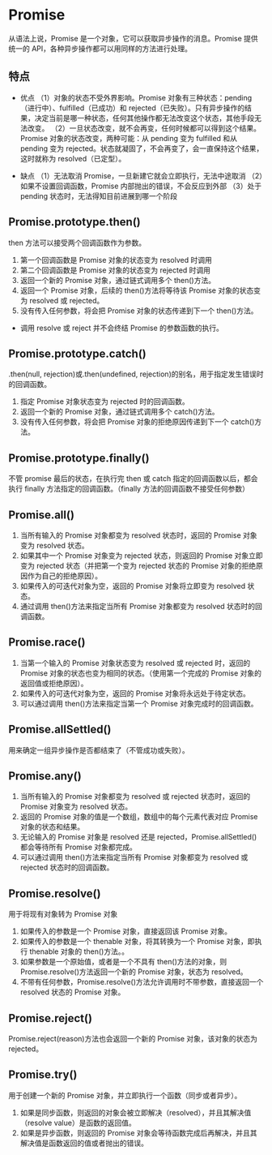 # Promise

从语法上说，Promise 是一个对象，它可以获取异步操作的消息。Promise 提供统一的 API，各种异步操作都可以用同样的方法进行处理。

## 特点

-   优点
    （1）对象的状态不受外界影响。Promise 对象有三种状态：pending（进行中）、fulfilled（已成功）和 rejected（已失败）。只有异步操作的结果，决定当前是哪一种状态，任何其他操作都无法改变这个状态，其他手段无法改变。
    （2）一旦状态改变，就不会再变，任何时候都可以得到这个结果。Promise 对象的状态改变，两种可能：从 pending 变为 fulfilled 和从 pending 变为 rejected。状态就凝固了，不会再变了，会一直保持这个结果，这时就称为 resolved（已定型）。

-   缺点
    （1）无法取消 Promise，一旦新建它就会立即执行，无法中途取消
    （2）如果不设置回调函数，Promise 内部抛出的错误，不会反应到外部
    （3）处于 pending 状态时，无法得知目前进展到哪一个阶段

## Promise.prototype.then()

then 方法可以接受两个回调函数作为参数。

1. 第一个回调函数是 Promise 对象的状态变为 resolved 时调用
2. 第二个回调函数是 Promise 对象的状态变为 rejected 时调用
3. 返回一个新的 Promise 对象，通过链式调用多个 then()方法。
4. 返回一个 Promise 对象，后续的 then()方法将等待该 Promise 对象的状态变为 resolved 或 rejected。
5. 没有传入任何参数，将会把 Promise 对象的状态传递到下一个 then()方法。

-   调用 resolve 或 reject 并不会终结 Promise 的参数函数的执行。

## Promise.prototype.catch()

.then(null, rejection)或.then(undefined, rejection)的别名，用于指定发生错误时的回调函数。

1. 指定 Promise 对象状态变为 rejected 时的回调函数。
2. 返回一个新的 Promise 对象，通过链式调用多个 catch()方法。
3. 没有传入任何参数，将会把 Promise 对象的拒绝原因传递到下一个 catch()方法。

## Promise.prototype.finally()

不管 promise 最后的状态，在执行完 then 或 catch 指定的回调函数以后，都会执行 finally 方法指定的回调函数。（finally 方法的回调函数不接受任何参数）

## Promise.all()

1. 当所有输入的 Promise 对象都变为 resolved 状态时，返回的 Promise 对象变为 resolved 状态。
2. 如果其中一个 Promise 对象变为 rejected 状态，则返回的 Promise 对象立即变为 rejected 状态（并把第一个变为 rejected 状态的 Promise 对象的拒绝原因作为自己的拒绝原因）。
3. 如果传入的可迭代对象为空，返回的 Promise 对象将立即变为 resolved 状态。
4. 通过调用 then()方法来指定当所有 Promise 对象都变为 resolved 状态时的回调函数。

## Promise.race()

1. 当第一个输入的 Promise 对象状态变为 resolved 或 rejected 时，返回的 Promise 对象的状态也变为相同的状态。（使用第一个完成的 Promise 对象的返回值或拒绝原因）。
2. 如果传入的可迭代对象为空，返回的 Promise 对象将永远处于待定状态。
3. 可以通过调用 then()方法来指定当第一个 Promise 对象完成时的回调函数。

## Promise.allSettled()

用来确定一组异步操作是否都结束了（不管成功或失败）。

## Promise.any()

1. 当所有输入的 Promise 对象都变为 resolved 或 rejected 状态时，返回的 Promise 对象变为 resolved 状态。
2. 返回的 Promise 对象的值是一个数组，数组中的每个元素代表对应 Promise 对象的状态和结果。
3. 无论输入的 Promise 对象是 resolved 还是 rejected，Promise.allSettled()都会等待所有 Promise 对象都完成。
4. 可以通过调用 then()方法来指定当所有 Promise 对象都变为 resolved 或 rejected 状态时的回调函数。

## Promise.resolve()

用于将现有对象转为 Promise 对象

1. 如果传入的参数是一个 Promise 对象，直接返回该 Promise 对象。
2. 如果传入的参数是一个 thenable 对象，将其转换为一个 Promise 对象，即执行 thenable 对象的 then()方法。。
3. 如果参数是一个原始值，或者是一个不具有 then()方法的对象，则 Promise.resolve()方法返回一个新的 Promise 对象，状态为 resolved。
4. 不带有任何参数，Promise.resolve()方法允许调用时不带参数，直接返回一个 resolved 状态的 Promise 对象。

## Promise.reject()

Promise.reject(reason)方法也会返回一个新的 Promise 对象，该对象的状态为 rejected。

## Promise.try()

用于创建一个新的 Promise 对象，并立即执行一个函数（同步或者异步）。

1. 如果是同步函数，则返回的对象会被立即解决（resolved），并且其解决值（resolve value）是函数的返回值。
2. 如果是异步函数，则返回的 Promise 对象会等待函数完成后再解决，并且其解决值是函数返回的值或者抛出的错误。
